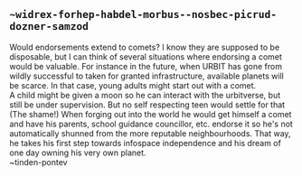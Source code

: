 ## `~widrex-forhep-habdel-morbus--nosbec-picrud-dozner-samzod`
Would endorsements extend to comets? I know they are supposed to be disposable, but I can think of several situations where endorsing a comet would be valuable. For instance in the future, when URBIT has gone from wildly successful to taken for granted infrastructure, available planets will be scarce. In that case, young adults might start out with a comet.  
A child might be given a moon so he can interact with the urbitverse, but still be under supervision. But no self respecting teen would settle for that (The shame!)  When forging out into the world he would get himself a comet and have his parents, school guidance councillor, etc. endorse it so he's not automatically shunned from the more reputable neighbourhoods. That way, he takes his first step towards infospace independence and his dream of one day owning his very own planet.  
~tinden-pontev
